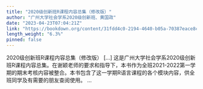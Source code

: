 ```yaml
---
title: "2020级创新班R课程内容总集（修改版）"
author: "广州大学社会学系2020级创新班、黄国政"
date: "2023-04-23T07:04:21Z"
link: "https://bookdown.org/content/31fdd4c0-2194-4640-b05a-70387eace8c8/"
length_weight: "6.3%"
pinned: false
---
```


2020级创新班R课程内容总集（修改版） [...] 这是广州大学社会学系2020级创新班R课程内容总集。在谢颖老师的要求和指导下，本书作为全班2021-2022第一学期的期末考核内容被整合。本书包含了这一学期R语言课程的各个模块内容，供全班同学及有需要的朋友查阅使用。 ...
